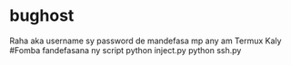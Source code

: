 # bughost 
Raha aka username sy password de mandefasa mp any am 
Termux Kaly 
#Fomba fandefasana ny script 
python inject.py
python ssh.py

